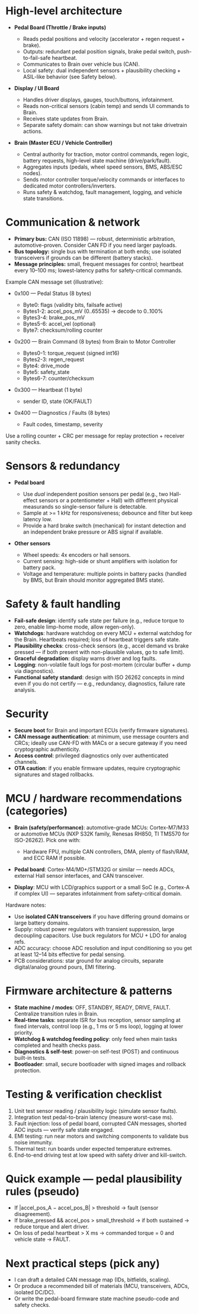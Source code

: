 # High-level architecture

* **Pedal Board (Throttle / Brake inputs)**

  * Reads pedal positions and velocity (accelerator + regen request + brake).
  * Outputs: redundant pedal position signals, brake pedal switch, push-to-fail-safe heartbeat.
  * Communicates to Brain over vehicle bus (CAN).
  * Local safety: dual independent sensors + plausibility checking + ASIL-like behavior (see Safety below).

* **Display / UI Board**

  * Handles driver displays, gauges, touch/buttons, infotainment.
  * Reads non-critical sensors (cabin temp) and sends UI commands to Brain.
  * Receives state updates from Brain.
  * Separate safety domain: can show warnings but not take drivetrain actions.

* **Brain (Master ECU / Vehicle Controller)**

  * Central authority for traction, motor control commands, regen logic, battery requests, high-level state machine (drive/park/fault).
  * Aggregates inputs (pedals, wheel speed sensors, BMS, ABS/ESC nodes).
  * Sends motor controller torque/velocity commands or interfaces to dedicated motor controllers/inverters.
  * Runs safety & watchdog, fault management, logging, and vehicle state transitions.

# Communication & network

* **Primary bus:** CAN (ISO 11898) — robust, deterministic arbitration, automotive-proven. Consider CAN FD if you need larger payloads.
* **Bus topology:** single bus with termination at both ends; use isolated transceivers if grounds can be different (battery stacks).
* **Message principles:** small, frequent messages for control; heartbeat every 10–100 ms; lowest-latency paths for safety-critical commands.

Example CAN message set (illustrative):

* 0x100 — Pedal Status (8 bytes)

  * Byte0: flags (validity bits, failsafe active)
  * Bytes1-2: accel_pos_mV (0..65535) -> decode to 0..100%
  * Bytes3-4: brake_pos_mV
  * Bytes5-6: accel_vel (optional)
  * Byte7: checksum/rolling counter
* 0x200 — Brain Command (8 bytes) from Brain to Motor Controller

  * Bytes0-1: torque_request (signed int16)
  * Bytes2-3: regen_request
  * Byte4: drive_mode
  * Byte5: safety_state
  * Bytes6-7: counter/checksum
* 0x300 — Heartbeat (1 byte)

  * sender ID, state (OK/FAULT)
* 0x400 — Diagnostics / Faults (8 bytes)

  * Fault codes, timestamp, severity

Use a rolling counter + CRC per message for replay protection + receiver sanity checks.

# Sensors & redundancy

* **Pedal board**

  * Use *dual* independent position sensors per pedal (e.g., two Hall-effect sensors or a potentiometer + Hall) with different physical measurands so single-sensor failure is detectable.
  * Sample at >= 1 kHz for responsiveness; debounce and filter but keep latency low.
  * Provide a hard brake switch (mechanical) for instant detection and an independent brake pressure or ABS signal if available.

* **Other sensors**

  * Wheel speeds: 4x encoders or hall sensors.
  * Current sensing: high-side or shunt amplifiers with isolation for battery pack.
  * Voltage and temperature: multiple points in battery packs (handled by BMS, but Brain should monitor aggregated BMS state).

# Safety & fault handling

* **Fail-safe design**: identify safe state per failure (e.g., reduce torque to zero, enable limp-home mode, allow regen-only).
* **Watchdogs**: hardware watchdog on every MCU + external watchdog for the Brain. Heartbeats required; loss of heartbeat triggers safe state.
* **Plausibility checks**: cross-check sensors (e.g., accel demand vs brake pressed — if both present with non-plausible values, go to safe limit).
* **Graceful degradation**: display warns driver and log faults.
* **Logging**: non-volatile fault logs for post-mortem (circular buffer + dump via diagnostics).
* **Functional safety standard**: design with ISO 26262 concepts in mind even if you do not certify — e.g., redundancy, diagnostics, failure rate analysis.

# Security

* **Secure boot** for Brain and important ECUs (verify firmware signatures).
* **CAN message authentication**: at minimum, use message counters and CRCs; ideally use CAN-FD with MACs or a secure gateway if you need cryptographic authenticity.
* **Access control**: privileged diagnostics only over authenticated channels.
* **OTA caution**: if you enable firmware updates, require cryptographic signatures and staged rollbacks.

# MCU / hardware recommendations (categories)

* **Brain (safety/performance)**: automotive-grade MCUs: Cortex-M7/M33 or automotive MCUs (NXP S32K family, Renesas RH850, TI TMS570 for ISO-26262). Pick one with:

  * Hardware FPU, multiple CAN controllers, DMA, plenty of flash/RAM, and ECC RAM if possible.
* **Pedal board**: Cortex-M4/M0+/STM32G or similar — needs ADCs, external Hall sensor interfaces, and CAN transceiver.
* **Display**: MCU with LCD/graphics support or a small SoC (e.g., Cortex-A if complex UI) — separates infotainment from safety-critical domain.

Hardware notes:

* Use **isolated CAN transceivers** if you have differing ground domains or large battery domains.
* Supply: robust power regulators with transient suppression, large decoupling capacitors. Use buck regulators for MCU + LDO for analog refs.
* ADC accuracy: choose ADC resolution and input conditioning so you get at least 12–14 bits effective for pedal sensing.
* PCB considerations: star ground for analog circuits, separate digital/analog ground pours, EMI filtering.

# Firmware architecture & patterns

* **State machine / modes**: OFF, STANDBY, READY, DRIVE, FAULT. Centralize transition rules in Brain.
* **Real-time tasks**: separate ISR for bus reception, sensor sampling at fixed intervals, control loop (e.g., 1 ms or 5 ms loop), logging at lower priority.
* **Watchdog & watchdog feeding policy**: only feed when main tasks completed and health checks pass.
* **Diagnostics & self-test**: power-on self-test (POST) and continuous built-in tests.
* **Bootloader**: small, secure bootloader with signed images and rollback protection.

# Testing & verification checklist

1. Unit test sensor reading / plausibility logic (simulate sensor faults).
2. Integration test pedal-to-brain latency (measure worst-case ms).
3. Fault injection: loss of pedal board, corrupted CAN messages, shorted ADC inputs — verify safe state engaged.
4. EMI testing: run near motors and switching components to validate bus noise immunity.
5. Thermal test: run boards under expected temperature extremes.
6. End-to-end driving test at low speed with safety driver and kill-switch.

# Quick example — pedal plausibility rules (pseudo)

* If |accel_pos_A − accel_pos_B| > threshold → fault (sensor disagreement).
* If brake_pressed && accel_pos > small_threshold → if both sustained → reduce torque and alert driver.
* On loss of pedal heartbeat > X ms → commanded torque = 0 and vehicle state → FAULT.

# Next practical steps (pick any)

* I can draft a detailed CAN message map (IDs, bitfields, scaling).
* Or produce a recommended bill of materials (MCU, transceivers, ADCs, isolated DC/DC).
* Or write the pedal-board firmware state machine pseudo-code and safety checks.
